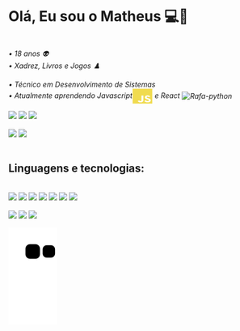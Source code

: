 <div align="">
  <h1> Olá, Eu sou o Matheus 💻👾 </h1>
</div>

  <div> <br>
     <em> • 18 anos 👽 </em> <br>
     <em> • Xadrez, Livros e Jogos ♟️ </em>
     <p><em> • Técnico em Desenvolvimento de Sistemas </em> <br>
     <em> • Atualmente aprendendo Javascript<img align="center" alt="Rafa-javascript" height="30" width="40" src="https://raw.githubusercontent.com/devicons/devicon/master/icons/javascript/javascript-plain.svg"> e React <img align="center" alt="Rafa-python" height="20" width="30" src="https://raw.githubusercontent.com/devicons/devicon/master/icons/react/react-plain.svg"> </em></p> 
  </div>
  
<div align="" style="display: inline_block">
     <a href="mailto:matheusdeamorim20@gmail.com"><img src="https://img.shields.io/badge/Gmail-D14836?style=for-the-badge&logo=gmail&logoColor=white"/></a>
     <a href="https://www.instagram.com/m.athz/"><img src="https://img.shields.io/badge/Instagram-E4405F?style=for-the-badge&logo=instagram&logoColor=white"/></a>
     <a href="https://open.spotify.com/user/matheusamorimf?si=edf78970e28b4c25"><img src="https://img.shields.io/badge/Spotify-1ED760?&style=for-the-badge&logo=spotify&logoColor=white"/></a>
  <br><br>
</div>

<div align=""> 
  <img height="150em" src="https://github-readme-stats.vercel.app/api/top-langs/?username=maathzzz&layout=compact&langs_count=7&theme=midnight-purple"/>
  <img height="150em" src="https://github-readme-stats.vercel.app/api?username=maathzzz&layout=compact&langs_count=7&theme=midnight-purple&show_icons=true)"/> 
</div>

<div align="">
<br>
  <h2> Linguagens e tecnologias: </h2> 
</div>

<div align="" style="display: inline_block">

  <br>
  <img src="https://img.shields.io/badge/HTML5-E34F26?style=for-the-badge&logo=html5&logoColor=white"/>
  <img src="https://img.shields.io/badge/CSS3-1572B6?style=for-the-badge&logo=css3&logoColor=white"/> 
  <img src="https://img.shields.io/badge/PHP-777BB4?style=for-the-badge&logo=php&logoColor=white"/> 
  <img src="https://img.shields.io/badge/MySQL-00000F?style=for-the-badge&logo=mysql&logoColor=white"/> 
  <img src="https://img.shields.io/badge/C%23-239120?style=for-the-badge&logo=c-sharp&logoColor=white"/> 
  <img src="https://img.shields.io/badge/Xamarin-3498DB?style=for-the-badge&logo=xamarin&logoColor=white"/> 
  <img src="https://img.shields.io/badge/.NET-5C2D91?style=for-the-badge&logo=.net&logoColor=white"/>
  <br>
  <br>
  <img src="https://img.shields.io/badge/Visual_Studio-5C2D91?style=for-the-badge&logo=visual%20studio&logoColor=white"/> 
  <img src="https://img.shields.io/badge/Visual_Studio_Code-0078D4?style=for-the-badge&logo=visual%20studio%20code&logoColor=white"/>
  <img src="https://img.shields.io/badge/sublime_text-%23575757.svg?&style=for-the-badge&logo=sublime-text&logoColor=important"/>
  
</div>


![Snake animation](https://github.com/maathzzz/maathzzz/blob/output/github-contribution-grid-snake.svg) 

##
